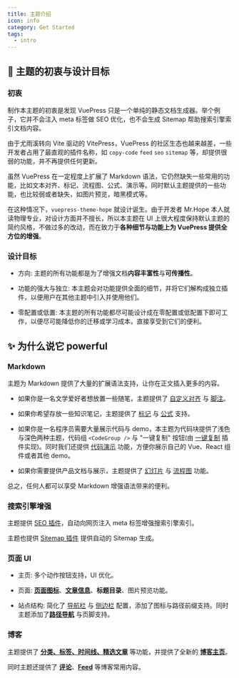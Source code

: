 ```yaml
---
title: 主题介绍
icon: info
category: Get Started
tags:
  - intro
---
```


## 🎈 主题的初衷与设计目标

### 初衷

制作本主题的初衷是发现 VuePress 只是一个单纯的静态文档生成器。举个例子，它并不会注入 meta 标签做 SEO 优化，也不会生成 Sitemap 帮助搜索引擎索引文档内容。

由于尤雨溪转向 Vite 驱动的 VitePress，VuePress 的社区生态也越来越差，一些开发者占用了最直观的插件名称，如 `copy-code` `feed` `seo` `sitemap` 等，却提供很弱的功能，并不再提供任何更新。

虽然 VuePress 在一定程度上扩展了 Markdown 语法，它仍然缺失一些常用的功能，比如文本对齐、标记、流程图、公式、演示等。同时默认主题提供的一些功能，也比较弱或者缺失，如图片预览，暗黑模式等。

在这种情况下，`vuepress-theme-hope` 就设计诞生。由于开发者 Mr.Hope 本人就读物理专业，对设计方面并不擅长，所以本主题在 UI 上很大程度保持默认主题的简约风格，不做过多的改动，而在致力于**各种细节与功能上为 VuePress 提供全方位的增强**。

### 设计目标

- 方向: 主题的所有功能都是为了增强文档**内容丰富性**与**可传播性**。

- 功能的强大与独立: 本主题会对功能提供全面的细节，并将它们解构成独立插件，以便用户在其他主题中引入并使用他们。

- 零配置或低置: 本主题的所有功能都尽可能设计成在零配置或低配置下即可工作，以便尽可能降低你的迁移或学习成本，直接享受到它们的便利。

## ✨ 为什么说它 powerful

### Markdown

主题为 Markdown 提供了大量的扩展语法支持，让你在正文插入更多的内容。

- 如果你是一名文学爱好者想放置一些随笔，主题提供了 [自定义对齐](../markdown/align.md) 与 [脚注](../markdown/footnote.md)。

- 如果你希望存放一些知识笔记，主题提供了 [标记](../markdown/mark.md) 与 [公式](../markdown/tex.md) 支持。

- 如果你是一名程序员需要大量展示代码与 demo，本主题为代码块提供了浅色与深色两种主题，代码组 `<CodeGroup />` 与 "一键复制" 按钮(由 [一键复制](https://vuepress-theme-hope.github.io/copy-code/zh/) 插件实现)。同时我们还提供 [代码演示](../markdown/demo.md) 功能，方便你展示自己的 Vue、React 组件或者其他 demo。

- 如果你需要提供产品文档与展示，主题提供了 [幻灯片](../markdown/presentation.md) 与 [流程图](../markdown/flowchart.md) 功能。

总之，任何人都可以享受 Markdown 增强语法带来的便利。

### 搜索引擎增强

主题提供 [SEO 插件](https://vuepress-theme-hope.github.io/seo/zh/)，自动向网页注入 meta 标签增强搜索引擎索引。

主题也提供 [Sitemap 插件](https://vuepress-theme-hope.github.io/sitemap/zh/) 提供自动的 Sitemap 生成。

### 页面 UI

- 主页: 多个动作按钮支持，UI 优化。

- 页面: [**页面图标**](../interface/icon.md)、[**文章信息**](../feature/page-info.md)、**标题目录**、图片预览功能。

- 站点结构: 简化了 [导航栏](../layout/navbar.md) 与 [侧边栏](../layout/sidebar.md) 配置，添加了图标与路径前缀支持。同时主题添加了[**路径导航**](../layout/page.md#路径导航) 与页脚支持。

### 博客

主题提供了 [**分类、标签、时间线、精选文章**](../blog/blog.md) 等功能，并提供了全新的 [**博客主页**](../blog/home.md)。

同时主题还提供了 [**评论**](../feature/comment.md)、[**Feed**](../feature/feed.md) 等博客常用内容。
